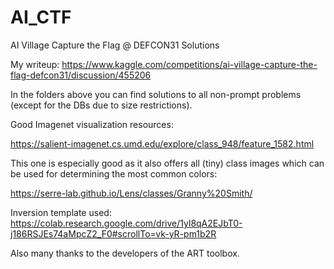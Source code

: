 # AI_CTF
AI Village Capture the Flag @ DEFCON31 Solutions

My writeup:
https://www.kaggle.com/competitions/ai-village-capture-the-flag-defcon31/discussion/455206

In the folders above you can find solutions to all non-prompt problems (except for the DBs due to size restrictions).

Good Imagenet visualization resources:

https://salient-imagenet.cs.umd.edu/explore/class_948/feature_1582.html

This one is especially good as it also offers all (tiny) class images which can be used for determining the most common colors:

https://serre-lab.github.io/Lens/classes/Granny%20Smith/

Inversion template used:
https://colab.research.google.com/drive/1yl8qA2EJbT0-j186RSJEs74aMpcZ2_F0#scrollTo=vk-yR-pm1b2R

Also many thanks to the developers of the ART toolbox.
